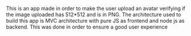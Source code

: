 This is an app made in order to make the user upload an avatar verifying if the image uploaded has 512*512 and is in PNG. The architecture used to build this app is MVC architecture with pure JS as frontend and  node js as backend. This was done in order to ensure a good user experience
